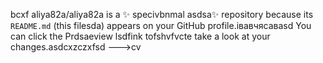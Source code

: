 bcxf
aliya82a/aliya82a is a ✨ specivbnmal asdsa✨ repository because its `README.md` (this filesda) appears on your GitHub profile.івавчясавasd
You can click the Prdsaeview lsdfink tofshvfvcte take a look at your changes.asdcxzczxfsd
--->cv
